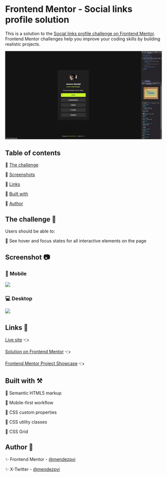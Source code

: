 # Frontend Mentor - Social links profile solution

This is a solution to the [Social links profile challenge on Frontend Mentor](https://www.frontendmentor.io/challenges/social-links-profile-UG32l9m6dQ). Frontend Mentor challenges help you improve your coding skills by building realistic projects. 

![](./assets/screenshots/sample.gif)

## Table of contents

🔳 [The challenge](#the-challenge-muscle)

🔳 [Screenshots](#screenshot-camera)

🔳 [Links](#links-link)

🔳 [Built with](#built-with-hammer_and_pick)

🔳 [Author](#author-beginner)


## The challenge :muscle:

Users should be able to:

🎯 See hover and focus states for all interactive elements on the page

## Screenshot :camera:

### 📱 Mobile
![](./assets/screenshots/mobile.avif)

### 💻 Desktop
![](./assets/screenshots/desktop.avif)

## Links :link:

[Live site](https://mendezpvi.github.io/fem-social-links-profile/) 👈

[Solution on Frontend Mentor](https://www.frontendmentor.io/solutions/social-links-profile-0Ipy0EoHXH) 👈

[Frontend Mentor Project Showcase](https://github.com/mendezpvi/frontend-mentor-showcase) 👈


## Built with :hammer_and_pick:

📌 Semantic HTML5 markup

📌 Mobile-first workflow

📌 CSS custom properties

📌 CSS utility classes

📌 CSS Grid


## Author :beginner:

✨ Frontend Mentor - [@mendezpvi](https://www.frontendmentor.io/profile/mendezpvi)

✨ X-Twitter - [@mendezpvi](https://x.com/mendezpvi)
